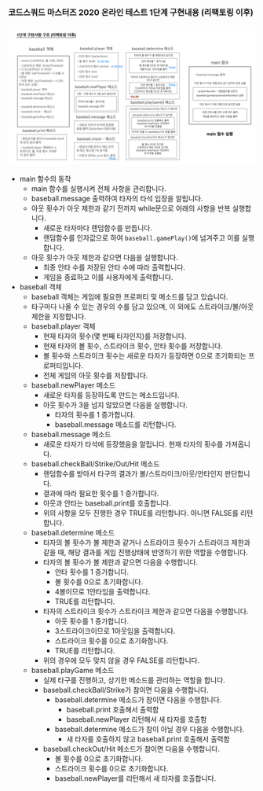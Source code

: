 ### 코드스쿼드 마스터즈 2020 온라인 테스트 1단계 구현내용 (리팩토링 이후)

![step1_skeleton](https://github.com/jypthemiracle/codesquad-jinhyung/blob/step-1/step1_skeleton.jpeg)

* main 함수의 동작
  * main 함수를 실행시켜 전체 사항을 관리합니다.
  * baseball.message 출력하여 타자의 타석 입장을 알립니다.
  * 아웃 횟수가 아웃 제한과 같기 전까지 while문으로 아래의 사항을 반복 실행합니다.
    * 새로운 타자마다 랜덤함수를 만듭니다.
    * 랜덤함수를 인자값으로 하여 `baseball.gamePlay()`에 넘겨주고 이를 실행합니다.
  * 아웃 횟수가 아웃 제한과 같으면 다음을 실행합니다.
    * 최종 안타 수를 저장된 안타 수에 따라 출력합니다.
    * 게임을 종료하고 이를 사용자에게 출력합니다.
* baseball 객체
  * baseball 객체는 게임에 필요한 프로퍼티 및 메소드를 담고 있습니다.
  * 타구마다 나올 수 있는 경우의 수를 담고 있으며, 이 외에도 스트라이크/볼/아웃 제한을 지정합니다.
  * baseball.player 객체
    * 현재 타자의 횟수(몇 번째 타자인지)를 저장합니다.
    * 현재 타자의 볼 횟수, 스트라이크 횟수, 안타 횟수를 저장합니다.
    * 볼 횟수와 스트라이크 횟수는 새로운 타자가 등장하면 0으로 초기화되는 프로퍼티입니다.
    * 전체 게임의 아웃 횟수를 저장합니다.
  * baseball.newPlayer 메소드
    * 새로운 타자를 등장하도록 만드는 메소드입니다.
    * 아웃 횟수가 3을 넘지 않았으면 다음을 실행합니다.
      * 타자의 횟수를 1 증가합니다.
      * baseball.message 메소드를 리턴합니다.
  * baseball.message 메소드
    * 새로운 타자가 타석에 등장했음을 알립니다. 현재 타자의 횟수를 가져옵니다.
  * baseball.checkBall/Strike/Out/Hit 메소드
    * 랜덤함수를 받아서 타구의 결과가 볼/스트라이크/아웃/안타인지 판단합니다.
    * 결과에 따라 필요한 횟수를 1 증가합니다.
    * 아웃과 안타는 baseball.print를 호출합니다.
    * 위의 사항을 모두 진행한 경우 TRUE를 리턴합니다. 아니면 FALSE를 리턴합니다.
  * baseball.determine 메소드
    * 타자의 볼 횟수가 볼 제한과 같거나 스트라이크 횟수가 스트라이크 제한과 같을 때, 해당 결과를 게임 진행상태에 반영하기 위한 역할을 수행합니다.
    * 타자의 볼 횟수가 볼 제한과 같으면 다음을 수행합니다.
      * 안타 횟수를 1 증가합니다.
      * 볼 횟수를 0으로 초기화합니다.
      * 4볼이므로 1안타임을 출력합니다.
      * TRUE를 리턴합니다.
    * 타자의 스트라이크 횟수가 스트라이크 제한과 같으면 다음을 수행합니다.
      * 아웃 횟수를 1 증가합니다.
      * 3스트라이크이므로 1아웃임을 출력합니다.
      * 스트라이크 횟수를 0으로 초기화합니다.
      * TRUE를 리턴합니다.
    * 위의 경우에 모두 맞지 않을 경우 FALSE를 리턴합니다.
  * baseball.playGame 메소드
    * 실제 타구를 진행하고, 상기한 메소드를 관리하는 역할을 합니다.
    * baseball.checkBall/Strike가 참이면 다음을 수행합니다.
      * baseball.determine 메소드가 참이면 다음을 수행합니다.
        * baseball.print 호출해서 출력함
        * baseball.newPlayer 리턴해서 새 타자를 호출함
      * baseball.determine 메소드가 참이 아닐 경우 다음을 수행합니다.
        * 새 타자를 호출하지 않고 baseball.print 호출해서 출력함
    * baseball.checkOut/Hit 메소드가 참이면 다음을 수행합니다.
      * 볼 횟수를 0으로 초기화합니다.
      * 스트라이크 횟수를 0으로 초기화합니다.
      * baseball.newPlayer를 리턴해서 새 타자를 호출합니다.
